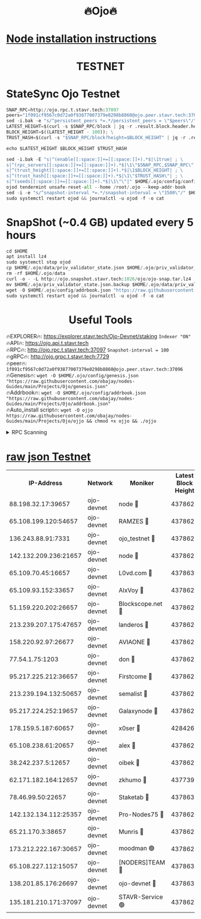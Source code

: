 <h1 align="center"> 🔥Ojo🔥</h1>

[Node installation instructions](https://github.com/obajay/nodes-Guides/tree/main/Projects/Ojo)
=

<h1 align="center"> TESTNET</h1>

# StateSync Ojo Testnet
```python
SNAP_RPC=http://ojo.rpc.t.stavr.tech:37097
peers="1f091cf9567c0d72a0f93877007379e0298b8860@ojo.peer.stavr.tech:37096"
sed -i.bak -e "s/^persistent_peers *=.*/persistent_peers = \"$peers\"/" $HOME/.ojo/config/config.toml
LATEST_HEIGHT=$(curl -s $SNAP_RPC/block | jq -r .result.block.header.height); \
BLOCK_HEIGHT=$((LATEST_HEIGHT - 100)); \
TRUST_HASH=$(curl -s "$SNAP_RPC/block?height=$BLOCK_HEIGHT" | jq -r .result.block_id.hash)

echo $LATEST_HEIGHT $BLOCK_HEIGHT $TRUST_HASH

sed -i.bak -E "s|^(enable[[:space:]]+=[[:space:]]+).*$|\1true| ; \
s|^(rpc_servers[[:space:]]+=[[:space:]]+).*$|\1\"$SNAP_RPC,$SNAP_RPC\"| ; \
s|^(trust_height[[:space:]]+=[[:space:]]+).*$|\1$BLOCK_HEIGHT| ; \
s|^(trust_hash[[:space:]]+=[[:space:]]+).*$|\1\"$TRUST_HASH\"| ; \
s|^(seeds[[:space:]]+=[[:space:]]+).*$|\1\"\"|" $HOME/.ojo/config/config.toml
ojod tendermint unsafe-reset-all --home /root/.ojo --keep-addr-book
sed -i -e "s/^snapshot-interval *=.*/snapshot-interval = \"1500\"/" $HOME/.ojo/config/app.toml
sudo systemctl restart ojod && journalctl -u ojod -f -o cat
```
# SnapShot (~0.4 GB) updated every 5 hours
```python
cd $HOME
apt install lz4
sudo systemctl stop ojod
cp $HOME/.ojo/data/priv_validator_state.json $HOME/.ojo/priv_validator_state.json.backup
rm -rf $HOME/.ojo/data
curl -o - -L http://ojo.snapshot.stavr.tech:1026/ojo/ojo-snap.tar.lz4 | lz4 -c -d - | tar -x -C $HOME/.ojo --strip-components 2
mv $HOME/.ojo/priv_validator_state.json.backup $HOME/.ojo/data/priv_validator_state.json
wget -O $HOME/.ojo/config/addrbook.json "https://raw.githubusercontent.com/obajay/nodes-Guides/main/Projects/Ojo/addrbook.json"
sudo systemctl restart ojod && journalctl -u ojod -f -o cat
```
 <h1 align="center"> Useful Tools</h1>

🔥EXPLORER🔥:        https://explorer.stavr.tech/Ojo-Devnet/staking        `Indexer "ON"` \
🔥API🔥:                     https://ojo.api.t.stavr.tech \
🔥RPC🔥:                    http://ojo.rpc.t.stavr.tech:37097              `Snapshot-interval = 100` \
🔥gRPC🔥:                  http://ojo.grpc.t.stavr.tech:7729 \
🔥peer🔥:                   `1f091cf9567c0d72a0f93877007379e0298b8860@ojo.peer.stavr.tech:37096` \
🔥Genesis🔥:    ```wget -O $HOME/.ojo/config/genesis.json "https://raw.githubusercontent.com/obajay/nodes-Guides/main/Projects/Ojo/genesis.json"``` \
🔥Addrbook🔥:    ```wget -O $HOME/.ojo/config/addrbook.json "https://raw.githubusercontent.com/obajay/nodes-Guides/main/Projects/Ojo/addrbook.json"``` \
🔥Auto_install script🔥: ```wget -O ojjo https://raw.githubusercontent.com/obajay/nodes-Guides/main/Projects/Ojo/ojjo && chmod +x ojjo && ./ojjo```


<details>
<summary>RPC Scanning</summary>

<h2 align="center"> We scan nodes in real time every 4 hours. And we provide the final result of RPC endpoints.
We cannot influence the operation of these nodes in any way. </h2>


```python
If Voting Power is higher than 0 --> then the Node is a validator of the network and may be subject to attack and be a potential threat to the chain.
```
```python
We marked such validators with a red symbol
```

</details>

[raw json Testnet](https://rpc-check.ojot.stavr.tech/ojot/rpc-ojot-result.json)
=


<table><tr><th>IP-Address</th><th>Network</th><th>Moniker</th><th>Latest Block Height</th><th>Earliest Block Height</th><th>Catching Up</th><th>Tx Index</th><th>Voting Power</th><th>Scan Time</th></tr><tr><td>88.198.32.17:39657</td><td>ojo-devnet</td><td>node 🔴</td><td>4378629</td><td>300001</td><td>False</td><td>on</td><td>65654</td><td>2023-12-07T11:17:14.934961519UTC</td></tr><tr><td>65.108.199.120:54657</td><td>ojo-devnet</td><td>RAMZES 🔴</td><td>4378624</td><td>306156</td><td>False</td><td>on</td><td>15420</td><td>2023-12-07T11:16:47.940133394UTC</td></tr><tr><td>136.243.88.91:7331</td><td>ojo-devnet</td><td>ojo_testnet 🔴</td><td>4378625</td><td>308845</td><td>False</td><td>on</td><td>1000</td><td>2023-12-07T11:16:54.938505759UTC</td></tr><tr><td>142.132.209.236:21657</td><td>ojo-devnet</td><td>node 🔴</td><td>4378629</td><td>350001</td><td>False</td><td>on</td><td>1999</td><td>2023-12-07T11:17:13.564380483UTC</td></tr><tr><td>65.109.70.45:16657</td><td>ojo-devnet</td><td>L0vd.com 🔴</td><td>4378630</td><td>695918</td><td>False</td><td>off</td><td>998</td><td>2023-12-07T11:17:20.644332784UTC</td></tr><tr><td>65.109.93.152:33657</td><td>ojo-devnet</td><td>AlxVoy 🔴</td><td>4378629</td><td>2319801</td><td>False</td><td>on</td><td>4536782</td><td>2023-12-07T11:17:13.293639239UTC</td></tr><tr><td>51.159.220.202:26657</td><td>ojo-devnet</td><td>Blockscope.net 🔴</td><td>4378624</td><td>2658001</td><td>False</td><td>on</td><td>981</td><td>2023-12-07T11:16:47.164991071UTC</td></tr><tr><td>213.239.207.175:47657</td><td>ojo-devnet</td><td>landeros 🔴</td><td>4378628</td><td>2714001</td><td>False</td><td>off</td><td>11083</td><td>2023-12-07T11:17:08.556040193UTC</td></tr><tr><td>158.220.92.97:26677</td><td>ojo-devnet</td><td>AVIAONE 🔴</td><td>4378628</td><td>2754001</td><td>False</td><td>on</td><td>13867</td><td>2023-12-07T11:17:08.279139082UTC</td></tr><tr><td>77.54.1.75:1203</td><td>ojo-devnet</td><td>don 🔴</td><td>4378629</td><td>2906401</td><td>False</td><td>on</td><td>10</td><td>2023-12-07T11:17:14.605112889UTC</td></tr><tr><td>95.217.225.212:36657</td><td>ojo-devnet</td><td>Firstcome 🔴</td><td>4378625</td><td>2985946</td><td>False</td><td>on</td><td>13566</td><td>2023-12-07T11:16:54.645450777UTC</td></tr><tr><td>213.239.194.132:50657</td><td>ojo-devnet</td><td>semalist 🔴</td><td>4378624</td><td>3223522</td><td>False</td><td>on</td><td>19037</td><td>2023-12-07T11:16:48.216638120UTC</td></tr><tr><td>95.217.224.252:19657</td><td>ojo-devnet</td><td>Galaxynode 🔴</td><td>4378629</td><td>3685492</td><td>False</td><td>on</td><td>11888</td><td>2023-12-07T11:17:17.595907018UTC</td></tr><tr><td>178.159.5.187:60657</td><td>ojo-devnet</td><td>x0ser 🔴</td><td>4284267</td><td>3940946</td><td>False</td><td>off</td><td>9764</td><td>2023-12-07T11:16:55.271462095UTC</td></tr><tr><td>65.108.238.61:20657</td><td>ojo-devnet</td><td>alex 🔴</td><td>4378624</td><td>4158001</td><td>False</td><td>on</td><td>11359</td><td>2023-12-07T11:16:47.556409542UTC</td></tr><tr><td>38.242.237.5:12657</td><td>ojo-devnet</td><td>oibek 🔴</td><td>4378624</td><td>4196001</td><td>False</td><td>off</td><td>1008</td><td>2023-12-07T11:16:48.626673149UTC</td></tr><tr><td>62.171.182.164:12657</td><td>ojo-devnet</td><td>zkhumo 🔴</td><td>4377390</td><td>4196001</td><td>False</td><td>off</td><td>999</td><td>2023-12-07T11:17:14.111027388UTC</td></tr><tr><td>78.46.99.50:22657</td><td>ojo-devnet</td><td>Staketab 🔴</td><td>4378630</td><td>4254801</td><td>False</td><td>on</td><td>1276</td><td>2023-12-07T11:17:20.927764548UTC</td></tr><tr><td>142.132.134.112:25357</td><td>ojo-devnet</td><td>Pro-Nodes75 🔴</td><td>4378625</td><td>4278625</td><td>False</td><td>on</td><td>24651</td><td>2023-12-07T11:16:51.846680122UTC</td></tr><tr><td>65.21.170.3:38657</td><td>ojo-devnet</td><td>Munris 🔴</td><td>4378625</td><td>4278625</td><td>False</td><td>off</td><td>20123</td><td>2023-12-07T11:16:54.230820471UTC</td></tr><tr><td>173.212.222.167:30657</td><td>ojo-devnet</td><td>moodman 🟢</td><td>4378627</td><td>4278627</td><td>False</td><td>off</td><td>0</td><td>2023-12-07T11:17:05.790571140UTC</td></tr><tr><td>65.108.227.112:15057</td><td>ojo-devnet</td><td>[NODERS]TEAM 🔴</td><td>4378630</td><td>4278629</td><td>False</td><td>off</td><td>9999</td><td>2023-12-07T11:17:17.961234127UTC</td></tr><tr><td>138.201.85.176:26697</td><td>ojo-devnet</td><td>ojo-devnet 🔴</td><td>4378630</td><td>4278630</td><td>False</td><td>on</td><td>1000024000</td><td>2023-12-07T11:17:20.301470527UTC</td></tr><tr><td>135.181.210.171:37097</td><td>ojo-devnet</td><td>STAVR-Service 🟢</td><td>4378624</td><td>4376901</td><td>False</td><td>on</td><td>0</td><td>2023-12-07T11:16:49.425240679UTC</td></tr></table>